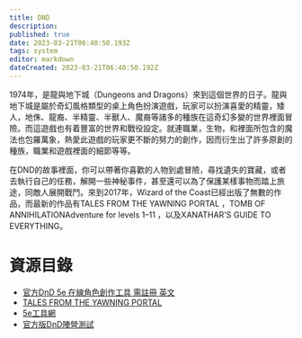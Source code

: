 ```yaml
---
title: DND
description: 
published: true
date: 2023-03-21T06:40:50.193Z
tags: system
editor: markdown
dateCreated: 2023-03-21T06:40:50.192Z
---
```


1974年，是龍與地下城（Dungeons and Dragons）來到這個世界的日子。龍與地下城是屬於奇幻風格類型的桌上角色扮演遊戲，玩家可以扮演喜愛的精靈，矮人，地侏、龍裔、半精靈、半獸人、魔裔等諸多的種族在這奇幻多變的世界裡面冒險。而這遊戲也有着豐富的世界和戰役設定。就連職業，生物，和裡面所包含的魔法也包羅萬象，熱愛此遊戲的玩家更不斷的努力的創作，因而衍生出了許多原創的種族，職業和遊戲裡面的細節等等。

在DND的故事裡面，你可以帶著你喜歡的人物到處冒險，尋找遺失的寶藏，或者去執行自己的任務，解開一些神秘事件，甚至還可以為了保護某樣事物而踏上旅途，同敵人展開戰鬥。
​
來到2017年，Wizard of the Coast已經出版了無數的作品，而最新的作品有TALES FROM THE YAWNING PORTAL ，TOMB OF ANNIHILATIONAdventure for levels 1–11 ，以及XANATHAR'S GUIDE TO EVERYTHING。

# 資源目錄
- [官方DnD 5e 在線角色創作工具 需註冊 英文](https://www.dndbeyond.com/characters/builder#/)
- [TALES FROM THE YAWNING PORTAL](http://dnd.wizards.com/products/tabletop-games/rpg-products/tales-yawning-portal)
- [5e工具網](http://5etools.wayneh.tw/5etools.html)
- [官方版DnD陣營測試](https://www.hktrpg.com/tool/dnd.html)
